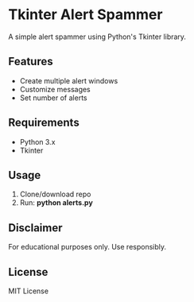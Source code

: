 # Tkinter Alert Spammer

A simple alert spammer using Python's Tkinter library.

## Features
- Create multiple alert windows
- Customize messages
- Set number of alerts

## Requirements
- Python 3.x
- Tkinter

## Usage
1. Clone/download repo
2. Run: **python alerts.py**

## Disclaimer
For educational purposes only. Use responsibly.

## License
MIT License
